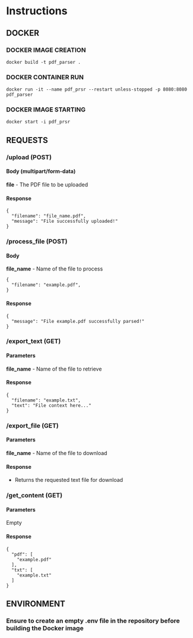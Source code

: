 # Instructions

## DOCKER

### DOCKER IMAGE CREATION
```
docker build -t pdf_parser .
```

### DOCKER CONTAINER RUN
```
docker run -it --name pdf_prsr --restart unless-stopped -p 8080:8080 pdf_parser
```

### DOCKER IMAGE STARTING
```
docker start -i pdf_prsr
```

## REQUESTS

### /upload (POST)
#### Body (multipart/form-data)
__file__ - The PDF file to be uploaded

#### Response
```
{
  "filename": "file_name.pdf",
  "message": "File successfully uploaded!"
}
```

### /process_file (POST)
#### Body
__file_name__ - Name of the file to process
```
{
  "filename": "example.pdf",
}
```
#### Response
```
{
  "message": "File example.pdf successfully parsed!"
}
```

### /export_text (GET)
#### Parameters
__file_name__ - Name of the file to retrieve

#### Response
```
{
  "filename": "example.txt",
  "text": "File context here..."
}
```

### /export_file (GET)
#### Parameters
__file_name__ - Name of the file to download

#### Response
- Returns the requested text file for download

### /get_content (GET)
#### Parameters
Empty

#### Response
```
{
  "pdf": [
    "example.pdf"
  ],
  "txt": [
    "example.txt"
  ]
}
```

## ENVIRONMENT
### **Ensure to create an empty .env file in the repository before building the Docker image**
